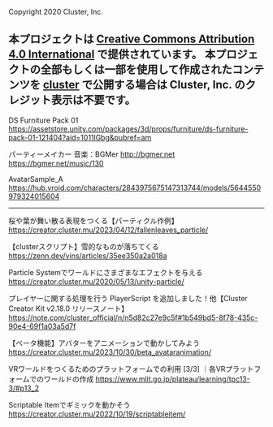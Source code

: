 Copyright 2020 Cluster, Inc.

本プロジェクトは [Creative Commons Attribution 4.0 International](https://creativecommons.org/licenses/by/4.0/) で提供されています。
本プロジェクトの全部もしくは一部を使用して作成されたコンテンツを [cluster](https://cluster.mu/) で公開する場合は Cluster, Inc. のクレジット表示は不要です。
----

DS Furniture Pack 01
https://assetstore.unity.com/packages/3d/props/furniture/ds-furniture-pack-01-121404?aid=1011lGbg&pubref=am

パーティーメイカー
音楽：BGMer
http://bgmer.net
https://bgmer.net/music/130

AvatarSample_A
https://hub.vroid.com/characters/2843975675147313744/models/5644550979324015604



----

桜や葉が舞い散る表現をつくる【パーティクル作例】
https://creator.cluster.mu/2023/04/12/fallenleaves_particle/

【clusterスクリプト】雪的なものが落ちてくる
https://zenn.dev/vins/articles/35ee350a2a018a

Particle Systemでワールドにさまざまなエフェクトを与える
https://creator.cluster.mu/2020/05/13/unity-particle/

プレイヤーに関する処理を行う PlayerScript を追加しました！他【Cluster Creator Kit v2.18.0 リリースノート】
https://note.com/cluster_official/n/n5d82c27e9c5f#1b549bd5-8f78-435c-90e4-69f1a03a5d7f

【ベータ機能】アバターをアニメーションで動かしてみよう
https://creator.cluster.mu/2023/10/30/beta_avataranimation/

VRワールドをつくるためのプラットフォームでの利用 [3/3] ｜各VRプラットフォームでのワールドの作成
https://www.mlit.go.jp/plateau/learning/tpc13-3/#p13_2

Scriptable Itemでギミックを動かそう
https://creator.cluster.mu/2022/10/19/scriptableitem/